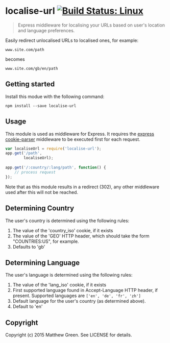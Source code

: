 # localise-url [![Build Status: Linux](https://travis-ci.org/mjgreen145/localise-url.svg?branch=master)](https://travis-ci.org/mjgreen145/localise-url)
>Express middleware for localising your URLs based on user's location and language preferences.

Easily redirect unlocalised URLs to localised ones, for example:

`www.site.com/path` 

becomes

`www.site.com/gb/en/path`

Getting started
---------------
Install this modue with the following command:
```shell
npm install --save localise-url
```

Usage
--------
This module is used as middleware for Express. 
It requires  the [express cookie-parser](https://github.com/expressjs/cookie-parser) middleware to be executed first for each request.
```js
var localiseUrl = require('localise-url');
app.get('/path', 
        localiseUrl);
        
app.get('/:country/:lang/path', function() {
    // process request
});
```

Note that as this module results in a redirect (302), any other middleware used after this will not be reached.

Determining Country
-------------------

The user's country is determined using the following rules:

1. The value of the 'country_iso' cookie, if it exists
2. The value of the 'GEO' HTTP header, which should take the form "COUNTRIES:US", for example.
3. Defaults to 'gb'

Determining Language
--------------------

The user's language is determined using the following rules:

1. The value of the 'lang_iso' cookie, if it exists
2. First supported language found in Accept-Language HTTP header, if present. Supported languages are `['en', 'de', 'fr', 'zh']`
3. Default language for the user's country (as determined above).
4. Default to 'en'
 
Copyright
---------
Copyright (c) 2015 Matthew Green. See LICENSE for details.
